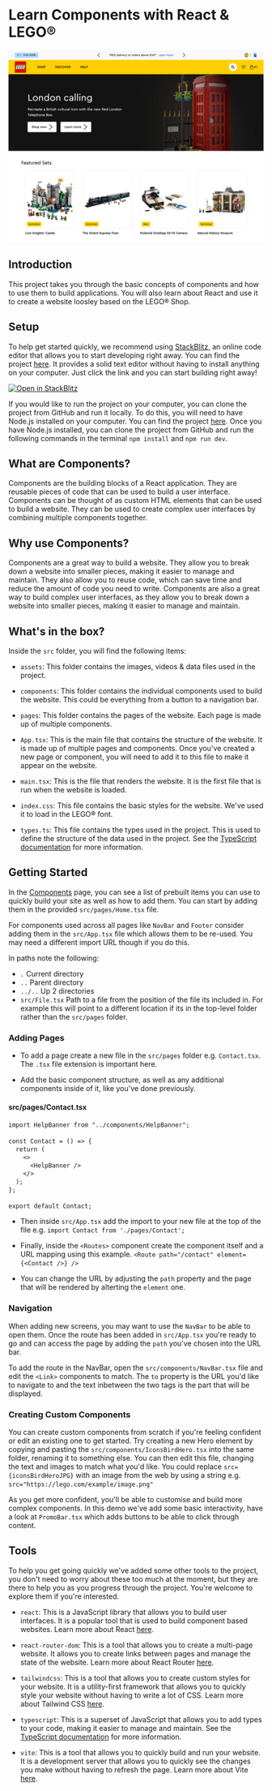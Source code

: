 # Learn Components with React & LEGO®

![Demo Site](docs/assets/demo-site.png)

## Introduction

This project takes you through the basic concepts of components and how to use them to build applications. You will also learn about React and use it to create a website loosley based on the LEGO® Shop.

## Setup

To help get started quickly, we recommend using [StackBlitz](https://stackblitz.com), an online code editor that allows you to start developing right away. You can find the project [here](https://stackblitz.com/~/github.com/fraserbenjamin/lego-shop). It provides a solid text editor without having to install anything on your computer. Just click the link and you can start building right away!

[![Open in StackBlitz](https://developer.stackblitz.com/img/open_in_stackblitz.svg)](https://stackblitz.com/~/github.com/fraserbenjamin/lego-shop)

If you would like to run the project on your computer, you can clone the project from GitHub and run it locally. To do this, you will need to have Node.js installed on your computer. You can find the project [here](https://nodejs.org/en/). Once you have Node.js installed, you can clone the project from GitHub and run the following commands in the terminal `npm install` and `npm run dev`.

## What are Components?

Components are the building blocks of a React application. They are reusable pieces of code that can be used to build a user interface. Components can be thought of as custom HTML elements that can be used to build a website. They can be used to create complex user interfaces by combining multiple components together.

## Why use Components?

Components are a great way to build a website. They allow you to break down a website into smaller pieces, making it easier to manage and maintain. They also allow you to reuse code, which can save time and reduce the amount of code you need to write. Components are also a great way to build complex user interfaces, as they allow you to break down a website into smaller pieces, making it easier to manage and maintain.

## What's in the box?

Inside the `src` folder, you will find the following items:

- `assets`: This folder contains the images, videos & data files used in the project.

- `components`: This folder contains the individual components used to build the website. This could be everything from a button to a navigation bar.

- `pages`: This folder contains the pages of the website. Each page is made up of multiple components.

- `App.tsx`: This is the main file that contains the structure of the website. It is made up of multiple pages and components. Once you've created a new page or component, you will need to add it to this file to make it appear on the website.

- `main.tsx`: This is the file that renders the website. It is the first file that is run when the website is loaded.

- `index.css`: This file contains the basic styles for the website. We've used it to load in the LEGO® font.

- `types.ts`: This file contains the types used in the project. This is used to define the structure of the data used in the project. See the [TypeScript documentation](https://www.typescriptlang.org/docs/handbook/2/everyday-types.html) for more information.

## Getting Started

In the [Components](docs/Components.md) page, you can see a list of prebuilt items you can use to quickly build your site as well as how to add them. You can start by adding them in the provided `src/pages/Home.tsx` file.

For components used across all pages like `NavBar` and `Footer` consider adding them in the `src/App.tsx` file which allows them to be re-used. You may need a different import URL though if you do this.

In paths note the following:

- `.` Current directory
- `..` Parent directory
- `../..` Up 2 directories
- `src/File.tsx` Path to a file from the position of the file its included in. For example this will point to a different location if its in the top-level folder rather than the `src/pages` folder.

### Adding Pages

- To add a page create a new file in the `src/pages` folder e.g. `Contact.tsx`. The `.tsx` file extension is important here.

- Add the basic component structure, as well as any additional components inside of it, like you've done previously.

#### src/pages/Contact.tsx

```
import HelpBanner from "../components/HelpBanner";

const Contact = () => {
  return (
    <>
      <HelpBanner />
    </>
  );
};

export default Contact;
```

- Then inside `src/App.tsx` add the import to your new file at the top of the file e.g.
  `import Contact from './pages/Contact';`

- Finally, inside the `<Routes>` component create the component itself and a URL mapping using this example.
  `<Route path="/contact" element={<Contact />} />`

- You can change the URL by adjusting the `path` property and the page that will be rendered by alterting the `element` one.

### Navigation

When adding new screens, you may want to use the `NavBar` to be able to open them. Once the route has been added in `src/App.tsx` you're ready to go and can access the page by adding the `path` you've chosen into the URL bar.

To add the route in the NavBar, open the `src/components/NavBar.tsx` file and edit the `<Link>` components to match. The `to` property is the URL you'd like to navigate to and the text inbetween the two tags is the part that will be displayed.

### Creating Custom Components

You can create custom components from scratch if you're feeling confident or edit an existing one to get started. Try creating a new Hero element by copying and pasting the `src/components/IconsBirdHero.tsx` into the same folder, renaming it to something else. You can then edit this file, changing the text and images to match what you'd like. You could replace `src={iconsBirdHeroJPG}` with an image from the web by using a string e.g. `src="https://lego.com/example/image.png"`

As you get more confident, you'll be able to customise and build more complex components. In this demo we've add some basic interactivity, have a look at `PromoBar.tsx` which adds buttons to be able to click through content.

## Tools

To help you get going quickly we've added some other tools to the project, you don't need to worry about these too much at the moment, but they are there to help you as you progress through the project. You're welcome to explore them if you're interested.

- `react`: This is a JavaScript library that allows you to build user interfaces. It is a popular tool that is used to build component based websites. Learn more about React [here](https://reactjs.org/).

- `react-router-dom`: This is a tool that allows you to create a multi-page website. It allows you to create links between pages and manage the state of the website. Learn more about React Router [here](https://reactrouter.com/).

- `tailwindcss`: This is a tool that allows you to create custom styles for your website. It is a utility-first framework that allows you to quickly style your website without having to write a lot of CSS. Learn more about Tailwind CSS [here](https://tailwindcss.com/).

- `typescript`: This is a superset of JavaScript that allows you to add types to your code, making it easier to manage and maintain. See the [TypeScript documentation](https://www.typescriptlang.org/docs/handbook/2/everyday-types.html) for more information.

- `vite`: This is a tool that allows you to quickly build and run your website. It is a development server that allows you to quickly see the changes you make without having to refresh the page. Learn more about Vite [here](https://vitejs.dev/).
